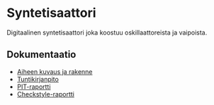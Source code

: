 # Syntetisaattori
Digitaalinen syntetisaattori joka koostuu oskillaattoreista ja vaipoista. 
## Dokumentaatio
- [Aiheen kuvaus ja rakenne](dokumentaatio/aiheenKuvausJaRakenne.md)
- [Tuntikirjanpito](dokumentaatio/tuntikirjanpito.md)
- [PIT-raportti](https://htmlpreview.github.io/?https://github.com/impliedfeline/JuiSynth/blob/master/dokumentaatio/pit-raportti/201612301748/index.html)
- [Checkstyle-raportti](https://htmlpreview.github.io/?https://github.com/impliedfeline/JuiSynth/blob/master/dokumentaatio/checkstyle-raportti/site/checkstyle.html)
